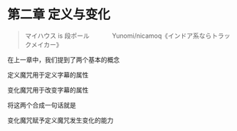 # 第二章 定义与变化

> マイハウス is 段ポール &nbsp;&nbsp;&nbsp;&nbsp;&nbsp;&nbsp;&nbsp;&nbsp;&nbsp; &nbsp;&nbsp;<span class="song_name">Yunomi/nicamoq《インドア系ならトラックメイカー》</span>

在上一章中，我们提到了两个基本的概念

<span class="definition">定义魔咒用于定义字幕的属性</span>

<span class="definition">变化魔咒用于改变字幕的属性</span>

将这两个合成一句话就是

<span class="definition">变化魔咒赋予定义魔咒发生变化的能力</span>

